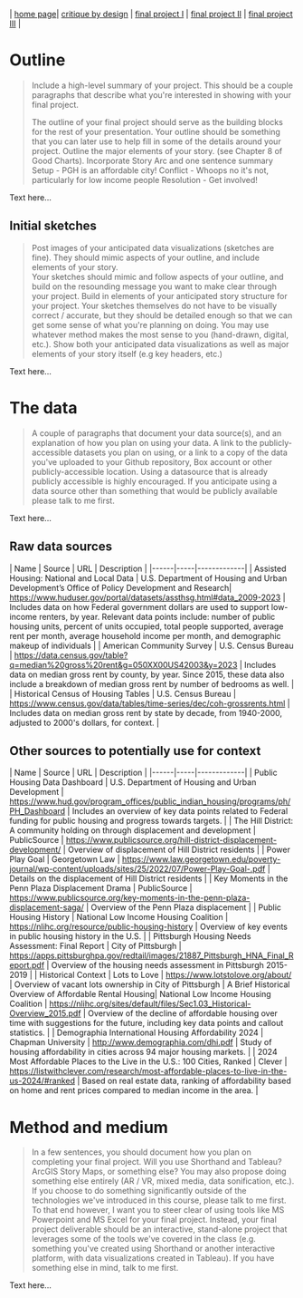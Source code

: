 | [home page](https://sarah1giordano.github.io/Giordano-Data-Viz/)| [critique by design](critique-by-design) | [final project I](final-project-part-one) | [final project II](final-project-part-two) | [final project III](final-project-part-three) |  



# Outline

> Include a high-level summary of your project.  This should be a couple paragraphs that describe what you're interested in showing with your final project.
>
> The outline of your final project should serve as the building blocks for the rest of your presentation.  Your outline should be something that you can later use to help fill in some of the details around your project.  Outline the major elements of your story. (see Chapter 8 of Good Charts). Incorporate Story Arc and one sentence summary
> Setup - PGH is an affordable city!
> Conflict - Whoops no it's not, particularly for low income people
> Resolution - Get involved! 


Text here...

## Initial sketches
> Post images of your anticipated data visualizations (sketches are fine). They should mimic aspects of your outline, and include elements of your story.  
Your sketches should mimic and follow aspects of your outline, and build on the resounding message you want to make clear through your project.  Build in elements of your anticipated story structure for your project.  Your sketches themselves do not have to be visually correct / accurate, but they should be detailed enough so that we can get some sense of what you're planning on doing. You may use whatever method makes the most sense to you (hand-drawn, digital, etc.).   Show both your anticipated data visualizations as well as major elements of your story itself (e.g key headers, etc.)
> 
Text here...

# The data
> A couple of paragraphs that document your data source(s), and an explanation of how you plan on using your data.
> A link to the publicly-accessible datasets you plan on using, or a link to a copy of the data you've uploaded to your Github repository, Box account or other publicly-accessible location. Using a datasource that is already publicly accessible is highly encouraged.  If you anticipate using a data source other than something that would be publicly available please talk to me first. 

Text here...

## Raw data sources 


| Name | Source | URL | Description |
|------|-----|-------------|
| Assisted Housing: National and Local Data | U.S. Department of Housing and Urban Development’s Office of Policy Development and Research| https://www.huduser.gov/portal/datasets/assthsg.html#data_2009-2023 | Includes data on how Federal government dollars are used to support low-income renters, by year. Relevant data points include: number of public housing units, percent of units occupied, total people supported, average rent per month, average household income per month, and demographic makeup of individuals |
| American Community Survey | U.S. Census Bureau | https://data.census.gov/table?q=median%20gross%20rent&g=050XX00US42003&y=2023 | Includes data on median gross rent by county, by year. Since 2015, these data also include a breakdown of median gross rent by number of bedrooms as well. |
| Historical Census of Housing Tables | U.S. Census Bureau | https://www.census.gov/data/tables/time-series/dec/coh-grossrents.html | Includes data on median gross rent by state by decade, from 1940-2000, adjusted to 2000's dollars, for context. |

## Other sources to potentially use for context


| Name | Source | URL | Description |
|------|-----|-------------|
| Public Housing Data Dashboard | U.S. Department of Housing and Urban Development | https://www.hud.gov/program_offices/public_indian_housing/programs/ph/PH_Dashboard | Includes an overview of key data points related to Federal funding for public housing and progress towards targets. |
| The Hill District: A community holding on through displacement and development | PublicSource | https://www.publicsource.org/hill-district-displacement-development/ | Overview of displacement of Hill District residents |
| Power Play Goal | Georgetown Law | https://www.law.georgetown.edu/poverty-journal/wp-content/uploads/sites/25/2022/07/Power-Play-Goal-.pdf | Details on the displacement of Hill District residents |
| Key Moments in the Penn Plaza Displacement Drama | PublicSource | https://www.publicsource.org/key-moments-in-the-penn-plaza-displacement-saga/ | Overview of the Penn Plaza displacement |
| Public Housing History | National Low Income Housing Coalition | https://nlihc.org/resource/public-housing-history | Overview of key events in public housing history in the U.S. |
| Pittsburgh Housing Needs Assessment: Final Report | City of Pittsburgh | https://apps.pittsburghpa.gov/redtail/images/21887_Pittsburgh_HNA_Final_Report.pdf | Overview of the housing needs assessment in Pittsburgh 2015-2019 |
| Historical Context | Lots to Love | https://www.lotstolove.org/about/ | Overview of vacant lots ownership in City of Pittsburgh
| A Brief Historical Overview of Affordable Rental Housing| National Low Income Housing Coalition | https://nlihc.org/sites/default/files/Sec1.03_Historical-Overview_2015.pdf | Overview of the decline of affordable housing over time with suggestions for the future, including key data points and callout statistics. |
| Demographia International Housing Affordability 2024 | Chapman University | http://www.demographia.com/dhi.pdf | Study of housing affordability in cities across 94 major housing markets. |
| 2024 Most Affordable Places to the Live in the U.S.: 100 Cities, Ranked | Clever | https://listwithclever.com/research/most-affordable-places-to-live-in-the-us-2024/#ranked | Based on real estate data, ranking of affordability based on home and rent prices compared to median income in the area. |


# Method and medium
> In a few sentences, you should document how you plan on completing your final project. 
 Will you use Shorthand and Tableau?  ArcGIS Story Maps, or something else?  You may also propose doing something else entirely (AR / VR, mixed media, data sonification, etc.).  If you choose to do something significantly outside of the technologies we've introduced in this course, please talk to me first.  To that end however, I want you to steer clear of using tools like MS Powerpoint and MS Excel for your final project.  Instead, your final project deliverable should be an interactive, stand-alone project that leverages some of the tools we've covered in the class (e.g. something you've created using Shorthand or another interactive platform, with data visualizations created in Tableau).  If you have something else in mind, talk to me first.
> 
Text here...
